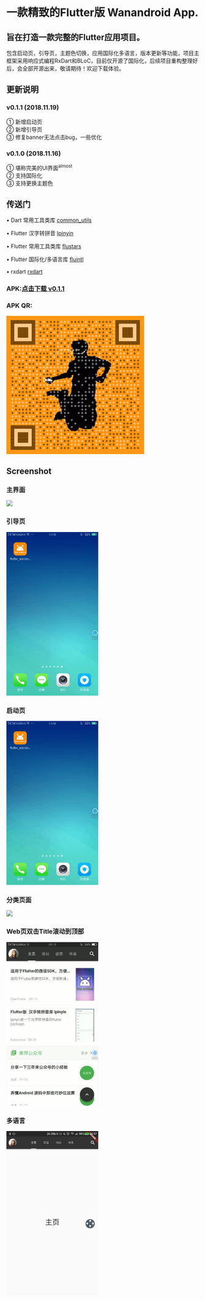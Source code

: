 # 一款精致的Flutter版 Wanandroid App.
## 旨在打造一款完整的Flutter应用项目。  
包含启动页，引导页，主题色切换，应用国际化多语言，版本更新等功能，项目主框架采用响应式编程RxDart和BLoC，目前仅开源了国际化，后续项目重构整理好后，会全部开源出来，敬请期待！欢迎下载体验。

## 更新说明 

### v0.1.1   (2018.11.19)
① 新增启动页  
② 新增引导页  
③ 修复banner无法点击bug，一些优化  

### v0.1.0   (2018.11.16)
① 堪称完美的UI界面<sup>almost</sup>  
② 支持国际化  
③ 支持更换主题色  

## 传送门

• Dart    常用工具类库    [common_utils](https://github.com/Sky24n/common_utils)  

• Flutter 汉字转拼音    [lpinyin](https://github.com/flutterchina/lpinyin) 

• Flutter 常用工具类库    [flustars](https://github.com/Sky24n/flustars) 

• Flutter 国际化/多语言库 [fluintl](https://github.com/Sky24n/fluintl) 

• rxdart                 [rxdart](https://github.com/ReactiveX/rxdart) 

### APK:[点击下载 v0.1.1](https://raw.githubusercontent.com/Sky24n/LDocuments/master/AppStore/flutter_wanandroid.apk)

### APK QR:
  ![flutter_wanandroid](https://raw.githubusercontent.com/Sky24n/LDocuments/master/AppImgs/flutter_wanandroid/qrcode.png)

## Screenshot
### 主界面
<img src="https://github.com/Sky24n/LDocuments/blob/master/AppImgs/flutter_wanandroid/2018-11-19_12_41_17.gif" width="240">  
 
### 引导页 
<img src="https://github.com/Sky24n/LDocuments/blob/master/AppImgs/flutter_wanandroid/2018-11-19_12_35_32.gif" width="240">  

### 启动页
<img src="https://github.com/Sky24n/LDocuments/blob/master/AppImgs/flutter_wanandroid/2018-11-19_12_36_38.gif" width="240">  

### 分类页面
<img src="https://github.com/Sky24n/LDocuments/blob/master/AppImgs/flutter_wanandroid/2018-11-19_22_11_29.gif" width="240"> 

### Web页双击Title滚动到顶部
<img src="https://github.com/Sky24n/LDocuments/blob/master/AppImgs/flutter_wanandroid/2018-11-19_22_12_13.gif" width="240">

### 多语言 
<img src="https://github.com/Sky24n/LDocuments/blob/master/AppImgs/flutter_wanandroid/2018-10-12_00_57_58.gif" width="240">  




